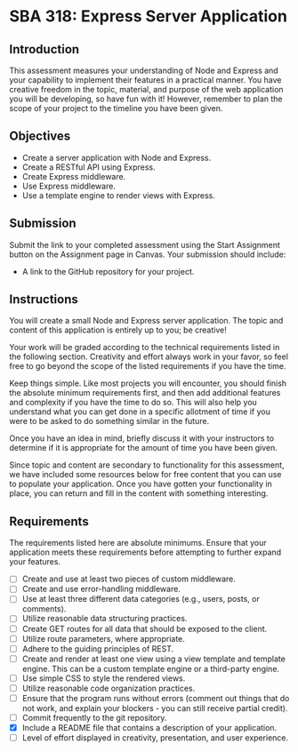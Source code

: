 # SBA 318: Express Server Application

## Introduction
This assessment measures your understanding of Node and Express and your capability to implement their features in a practical manner. You have creative freedom in the topic, material, and purpose of the web application you will be developing, so have fun with it! However, remember to plan the scope of your project to the timeline you have been given.

## Objectives
* Create a server application with Node and Express.
* Create a RESTful API using Express.
* Create Express middleware.
* Use Express middleware.
* Use a template engine to render views with Express.

## Submission
Submit the link to your completed assessment using the Start Assignment button on the Assignment page in Canvas.
Your submission should include:
* A link to the GitHub repository for your project.
## Instructions
You will create a small Node and Express server application. The topic and content of this application is entirely up to you; be creative!

Your work will be graded according to the technical requirements listed in the following section. Creativity and effort always work in your favor, so feel free to go beyond the scope of the listed requirements if you have the time.

Keep things simple. Like most projects you will encounter, you should finish the absolute minimum requirements first, and then add additional features and complexity if you have the time to do so. This will also help you understand what you can get done in a specific allotment of time if you were to be asked to do something similar in the future.

Once you have an idea in mind, briefly discuss it with your instructors to determine if it is appropriate for the amount of time you have been given.

Since topic and content are secondary to functionality for this assessment, we have included some resources below for free content that you can use to populate your application. Once you have gotten your functionality in place, you can return and fill in the content with something interesting.

## Requirements
The requirements listed here are absolute minimums. Ensure that your application meets these requirements before attempting to further expand your features.

- [ ] Create and use at least two pieces of custom middleware.
- [ ] Create and use error-handling middleware.
- [ ] Use at least three different data categories (e.g., users, posts, or comments).
- [ ] Utilize reasonable data structuring practices.
- [ ] Create GET routes for all data that should be exposed to the client.
- [ ] Utilize route parameters, where appropriate.
- [ ] Adhere to the guiding principles of REST.
- [ ] Create and render at least one view using a view template and template engine. This can be a custom template engine or a third-party engine.
- [ ] Use simple CSS to style the rendered views.
- [ ] Utilize reasonable code organization practices.
- [ ] Ensure that the program runs without errors (comment out things that do not work, and explain your blockers - you can still receive partial credit).
- [ ] Commit frequently to the git repository.
- [x] Include a README file that contains a description of your application.
- [ ] Level of effort displayed in creativity, presentation, and user experience.